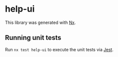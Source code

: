 # help-ui

This library was generated with [Nx](https://nx.dev).

## Running unit tests

Run `nx test help-ui` to execute the unit tests via [Jest](https://jestjs.io).
